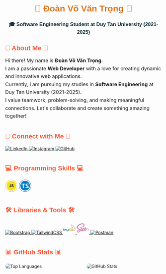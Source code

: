 <h1 align="center" style="font-family: 'Arial', sans-serif; margin-bottom: 20px;">
  <span style="color: #DE741C;">🚀 Đoàn Võ Văn Trọng 🚀</span>
</h1>

<h3 align="center" style="color: #13313D; font-family: 'Verdana', sans-serif; margin-bottom: 30px;">
  🎓 Software Engineering Student at Duy Tan University (2021-2025)
</h3>

<h2 style="color: #FF5733; font-family: 'Verdana', sans-serif; text-align: left; margin-bottom: 10px;">
  🌟 About Me 🌟
</h2>
<p style="font-size: 16px; line-height: 1.6; text-align: left;">
  Hi there! My name is <strong>Đoàn Võ Văn Trọng</strong>. <br>
  I am a passionate <strong>Web Developer</strong> with a love for creating dynamic and innovative web applications. <br>
  Currently, I am pursuing my studies in <strong>Software Engineering</strong> at Duy Tan University (2021-2025). <br>
  I value teamwork, problem-solving, and making meaningful connections. Let's collaborate and create something amazing together!
</p>

<h2 style="color: #FF5733; font-family: 'Verdana', sans-serif; text-align: left; margin-top: 40px;">
  🤝 Connect with Me 🤝
</h2>
<p style="text-align: left; margin-top: 10px;">
  <a href="#" target="_blank">
    <img align="center" src="https://raw.githubusercontent.com/rahuldkjain/github-profile-readme-generator/master/src/images/icons/Social/linked-in-alt.svg" alt="LinkedIn" height="40" width="40" />
  </a>
  <a href="https://instagram.com/simplified_learner" target="_blank">
    <img align="center" src="https://raw.githubusercontent.com/rahuldkjain/github-profile-readme-generator/master/src/images/icons/Social/instagram.svg" alt="Instagram" height="40" width="40" />
  </a>
  <a href="https://github.com/vantrong2405" target="_blank">
    <img align="center" src="https://seeklogo.com/images/G/github-logo-2E3852456C-seeklogo.com.png" alt="GitHub" height="40" width="40" />
  </a>
</p>

<h2 style="color: #FF5733; font-family: 'Verdana', sans-serif; text-align: left; margin-top: 40px;">
  💻 Programming Skills 💻
</h2>
<p style="text-align: left; margin-top: 10px;">
  <img height="40" width="40" src="https://github.com/Pedro-Murilo/icons-for-readme/blob/main/.github/js-icon.svg" alt="JavaScript" />
  <img height="40" width="40" src="https://github.com/Pedro-Murilo/icons-for-readme/blob/main/.github/typescript-icon.svg" alt="TypeScript" />
</p>

<h2 style="color: #FF5733; font-family: 'Verdana', sans-serif; text-align: left; margin-top: 40px;">
  🛠️ Libraries & Tools 🛠️
</h2>
<p style="text-align: left; margin-top: 10px;">
  <a href="https://getbootstrap.com" target="_blank">
    <img src="https://getbootstrap.com/docs/5.3/assets/brand/bootstrap-logo-shadow.png" alt="Bootstrap" width="40" height="40" />
  </a>
  <a href="https://tailwindcss.com" target="_blank">
    <img src="https://static-00.iconduck.com/assets.00/tailwind-css-icon-2048x1229-u8dzt4uh.png" alt="TailwindCSS" width="40" height="40" />
  </a>
  <a href="https://www.mysql.com/" target="_blank">
    <img src="https://raw.githubusercontent.com/devicons/devicon/master/icons/mysql/mysql-original-wordmark.svg" alt="MySQL" width="40" height="40" />
  </a>
  <a href="https://sass-lang.com" target="_blank">
    <img src="https://raw.githubusercontent.com/devicons/devicon/master/icons/sass/sass-original.svg" alt="Sass" width="40" height="40" />
  </a>
  <a href="https://www.postman.com/" target="_blank">
    <img src="https://seeklogo.com/images/P/postman-logo-0087CA0D15-seeklogo.com.png" alt="Postman" width="40" height="40" />
  </a>
</p>

<h2 style="color: #FF5733; font-family: 'Verdana', sans-serif; text-align: left; margin-top: 40px;">
  📊 GitHub Stats 📊
</h2>
<div style="display: flex; gap: 20px; flex-wrap: wrap;">
  <img src="https://github-readme-stats.vercel.app/api/top-langs/?username=vantrong2405&layout=compact&theme=radical" alt="Top Languages" style="border-radius: 10px; flex: 1; max-width: 48%;"/>
  <img src="https://github-readme-stats.vercel.app/api?username=vantrong2405&show_icons=true&theme=radical" alt="GitHub Stats" style="border-radius: 10px; flex: 1; max-width: 48%;"/>
</div>
